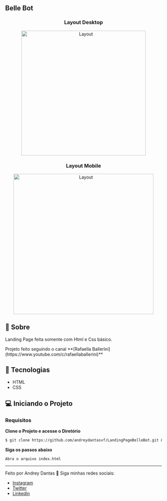 ## Belle Bot

<h3 align="center">Layout Desktop</h3>
  <p align="center">
    <img alt="Layout" src="https://res.cloudinary.com/andreydantas/image/upload/v1641335496/Belle%20Bot/desktop_tdfeu7.png" widht="400px" height="400px">
  </p>
  
  <h3 align="center">Layout Mobile</h3>
  <p align="center">
    <img alt="Layout" src="https://res.cloudinary.com/andreydantas/image/upload/v1641335546/Belle%20Bot/mobile_ln7pe9.png" widht="600px" height="450px">
  </p>

## 📜 Sobre
<p>
	Landing Page feita somente com Html e Css básico.
</p>
<p>
	Projeto feito seguindo o canal **[Rafaella Ballerini](https://www.youtube.com/c/rafaellaballerini)**
</p>

## 🚀 Tecnologias
- HTML
- CSS

## 💻 Iniciando o Projeto

### Requisitos

**Clone o Projeto e acesse o Diretório**

```bash
$ git clone https://github.com/andreydantasvf/LandingPageBelleBot.git && cd LandingPageBelleBot
```

**Siga os passos abaixo**
```bash
Abra o arquivo index.html
```
---
Feito por Andrey Dantas 👋 Siga minhas redes sociais:
- [Instagram](https://www.instagram.com/andreyvfd/)
- [Twitter](https://twitter.com/andreyvfd)
- [Linkedin](https://www.linkedin.com/in/andrey-dantas/)